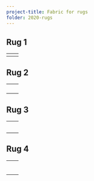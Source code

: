 ```yaml
---
project-title: Fabric for rugs
folder: 2020-rugs
---
```


## Rug 1
<table>
<tbody>
	<tr><td><img src="2020-rug1-fabric.jpg" alt="" /></td><td><img src="2020-rug1-fabricB/W.jpg" alt="" /></td></tr>
</tbody>
</table>

## Rug 2
<table>
<tbody>
	<tr><td><img src="green-boats.jpg" alt="" /></td><td></td></tr>
	<tr><td><img src="byzantine.jpg" alt="" /></td><td></td></tr>
	<tr><td><img src="yellow&flowers.jpg" alt="" /></td><td></td></tr>
	<tr><td><img src="peach-sheet.jpg" alt="" /></td><td></td></tr>
</tbody>
</table>

## Rug 3
<table>
<tbody>
	<tr><td><img src="beige1.jpg" alt="" /></td><td></td></tr>
	<tr><td><img src="beige2.jpg" alt="" /></td><td></td></tr>
	<tr><td><img src="fish.jpg" alt="" /></td><td></td></tr>
	<tr><td><img src="purple-bird.jpg" alt="" /></td><td></td></tr>
	<tr><td><img src="zebra.jpg" alt="" /></td><td></td></tr>
</tbody>
</table>

## Rug 4
<table>
<tbody>
	<tr><td><img src="green-gold-dots.jpg" alt="" /></td><td></td></tr>
	<tr><td><img src="green-snowflakes.jpg" alt="" /></td><td></td></tr>
	<tr><td><img src="green-trees.jpg" alt="" /></td><td></td></tr>
	<tr><td><img src="holly.jpg" alt="" /></td><td></td></tr>
	<tr><td><img src="red-trees.jpg" alt="" /></td><td></td></tr>
	<tr><td><img src="white-gold.jpg" alt="" /></td><td></td></tr>
</tbody>
</table>